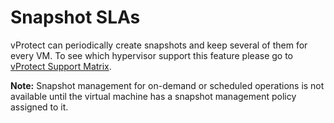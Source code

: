 # Snapshot SLAs

vProtect can periodically create snapshots and keep several of them for every VM. To see which hypervisor support this feature please go to [vProtect Support Matrix](./).

**Note:** Snapshot management for on-demand or scheduled operations is not available until the virtual machine has a snapshot management policy assigned to it.

